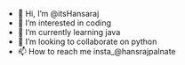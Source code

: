 - 👋 Hi, I’m @itsHansaraj
- 👀 I’m interested in coding
- 🌱 I’m currently learning java
- 💞️ I’m looking to collaborate on python
- 📫 How to reach me insta_@hansrajpalnate

<!---
itsHansaraj/itsHansaraj is a ✨ special ✨ repository because its `README.md` (this file) appears on your GitHub profile.
You can click the Preview link to take a look at your changes.
--->
